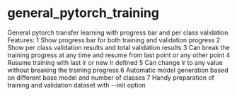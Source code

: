 # general_pytorch_training
General pytorch transfer learning with progress bar and per class validation
Features:
1 Show progress bar for both training and validation progress
2 Show per class validation results and total validation results
3 Can break the training progress at any time and resume from last point or any other point
4 Rusume training with last lr or new lr defined
5 Can change lr to any value without breaking the training progress
6 Automatic model generation based on different base model and number of classes
7 Handy preparation of training and validation dataset with --init option
